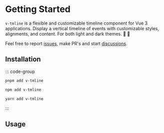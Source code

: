 # Getting Started

`v-tmline` is a flexible and customizable timeline component for Vue 3 applications. Display a vertical timeline of events with customizable styles, alignments, and content. For both light and dark themes. 🌝 🌚

Feel free to report [issues](https://github.com/ir3ne/v-tmline/issues/new?template=Blank+issue), make PR's and start [discussions](https://github.com/ir3ne/v-tmline/discussions/new/choose).

## Installation

::: code-group

```bash [pnpm]
pnpm add v-tmline
```

```bash [npm]
npm add v-tmline
```

```bash [yarn]
yarn add v-tmline
```
:::

## Usage
